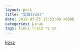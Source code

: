```yaml
---
layout: post
title: "实践lrzsz"
date: 2019-07-05 13:53:00 +0800
categories: Linux
tags: linux lrzsz rz sz
---
```


[lrzsz](https://ohse.de/uwe/software/lrzsz.html)


